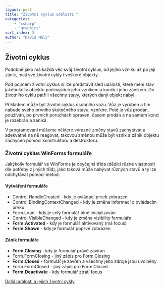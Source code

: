 ```yaml
---
layout: post
title: "Životní cyklus událostí "
categories:
    - "csharp"
    - "graphics"
sort_index: 3
author: "David Malý"
--- 
```



## Životní cyklus


Podobně jako má každá věc svůj životní cyklus, od jejího vzniku až po její zánik, mají své životní cykly i veškeré objekty.



Pod pojmem životní cyklus si lze představit sled událostí, které mění stav jakéhokoliv objektu počínajících jeho vznikem a končící jeho zánikem. Do životního cyklu patří i všechny stavy, kterých daný objekt nabyl.



Příkladem může být životní cyklus osobního vozu.
 Vůz je vyroben a tím nabude svého prvního skutečného stavu, vznikne. Poté je vůz prodán, používán, po prvních poruchách opraven, časem prodán a na samém konci je rozebrán a zaniká.



V programování můžeme některé výrazné změny stavů zachytávat a adekvátně na ně reagovat, takovou změnou může být vznik a zánik objektu zachycen pomocí konstruktoru a destruktoru.


### Životní cyklus WinForms formuláře


Jakýkoliv formulář ve WinForms je obyčejná třída (dědící různé vlastnosti dle potřeby z jiných tříd), jako taková může nabývat různých stavů a ty lze odchytávat pomocí metod.


#### Vytváření formuláře

- Control.HandleCreated - kdy je ovládací prvek zobrazen
- Control.BindingContextChanged - kdy je změna informací o ovládacím prvku
- Form.Load - kdy je celý formulář plně inicializován
- Control.VisibleChanged - kdy je změna visibility formuláře
- **Form.Activated** - kdy je formulář aktivovaný (má focus)
- **Form.Shown** - kdy je formulář poprvé zobrazen


#### Zánik formuláře

- **Form.Closing** - kdy je formulář právě zavírán
- Form.FormClosing - jiný zápis pro Form.Closing
- **Form.Closed** - formulář je zavřen a všechny jeho zdroje jsou uvolněny
- Form.FormClosed - jiný zápis pro Form.Closed
- **Form.Deactivate** - kdy formulář ztratí focus

[Další události a jejich životní cykly](https://msdn.microsoft.com/en-us/library/86faxx0d%28v=vs.110%29.aspx)